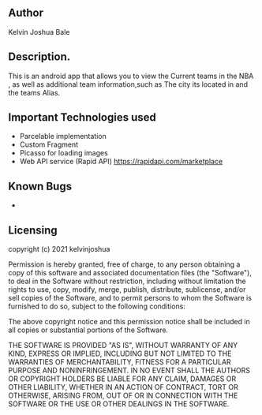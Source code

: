 ## Author
Kelvin Joshua Bale

## Description.
This is an android app that allows you to view the Current teams in the NBA ,
as well as additional team information,such as The city its located in and the teams Alias.

## Important Technologies used
* Parcelable implementation
* Custom Fragment
* Picasso for loading images
* Web API service (Rapid API) https://rapidapi.com/marketplace

## Known Bugs
*

## Licensing
copyright (c) 2021 kelvinjoshua

Permission is hereby granted, free of charge, to any person obtaining a copy of this software and associated documentation files (the "Software"), to deal in the Software without restriction, including without limitation the rights to use, copy, modify, merge, publish, distribute, sublicense, and/or sell copies of the Software, and to permit persons to whom the Software is furnished to do so, subject to the following conditions:

The above copyright notice and this permission notice shall be included in all copies or substantial portions of the Software.

THE SOFTWARE IS PROVIDED "AS IS", WITHOUT WARRANTY OF ANY KIND, EXPRESS OR IMPLIED, INCLUDING BUT NOT LIMITED TO THE WARRANTIES OF MERCHANTABILITY, FITNESS FOR A PARTICULAR PURPOSE AND NONINFRINGEMENT. IN NO EVENT SHALL THE AUTHORS OR COPYRIGHT HOLDERS BE LIABLE FOR ANY CLAIM, DAMAGES OR OTHER LIABILITY, WHETHER IN AN ACTION OF CONTRACT, TORT OR OTHERWISE, ARISING FROM, OUT OF OR IN CONNECTION WITH THE SOFTWARE OR THE USE OR OTHER DEALINGS IN THE SOFTWARE.
